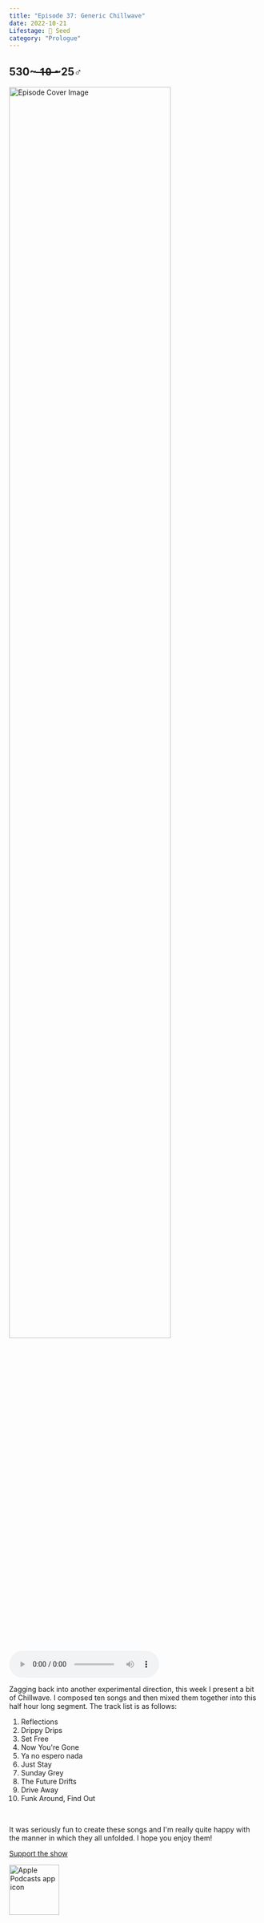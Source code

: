 ```yaml
---
title: "Episode 37: Generic Chillwave"
date: 2022-10-21
Lifestage: 🌱 Seed
category: "Prologue"
---
```

## 530~ ̶1̶0̶ ̶~25♂
<img src="https://artwork.captivate.fm/05c26e1d-7d9f-4627-bbf6-18f11394b583/60854458c4d1acdf4e1c2f79c4137142.jpg" alt="Episode Cover Image" width=80%/>
<audio controls>
  <source src="https://podcasts.captivate.fm/media/fae180c9-5619-48df-ab08-467f6439ae27/11542600-episode-37-generic-chillwave.mp3" type="audio/mpeg">
  Your browser does not support the audio element.
</audio>

<p>Zagging back into another experimental direction, this week I present a bit of Chillwave. I composed ten songs and then mixed them together into this half hour long segment. The track list is as follows:</p><ol><li>Reflections</li><li>Drippy Drips</li><li>Set Free</li><li>Now You&apos;re Gone</li><li>Ya no espero nada</li><li>Just Stay</li><li>Sunday Grey</li><li>The Future Drifts</li><li>Drive Away</li><li>Funk Around, Find Out</li></ol><br/><p>It was seriously fun to create these songs and I&apos;m really quite happy with the manner in which they all unfolded. I hope you enjoy them! </p><a rel="payment" href="https://www.paypal.com/donate/?hosted_button_id=WX3GRUK5BHJLS">Support the show</a>

<a href="https://podcasts.apple.com/us/podcast/living-room-music/id1608791560?tscg=30200&itsct=podcast_box_appicon&ls=1&mttnsubad=1608791560" style="display: inline-block;"><img src="https://toolbox.marketingtools.apple.com/api/v2/badges/app-icon-podcasts/standard/en-us" alt="Apple Podcasts app icon" style="width: 100px; height: 100px; vertical-align: middle; object-fit: contain;" /></a>
    
